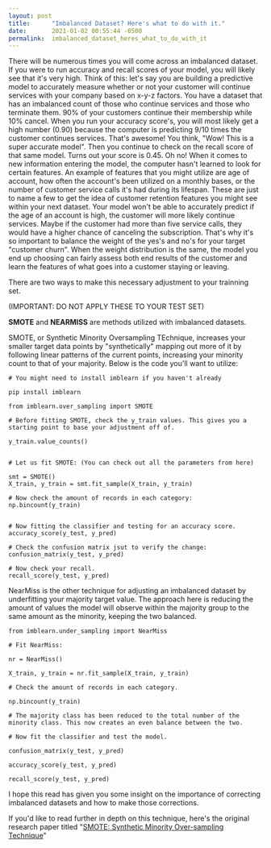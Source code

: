 ```yaml
---
layout: post
title:      "Imbalanced Dataset? Here's what to do with it."
date:       2021-01-02 00:55:44 -0500
permalink:  imbalanced_dataset_heres_what_to_do_with_it
---
```



There will be numerous times you will come across an imbalanced dataset. If you were to run accuracy and recall scores of your model, you will likely see that it's very high. Think of this: let's say you are building a predictive model to accurately measure whether or not your customer will continue services with your company based on x-y-z factors. You have a dataset that has an imbalanced count of those who continue services and those who terminate them. 90% of your customers continue their membership while 10% cancel. When you run your accuracy score's, you will most likely get a high number (0.90) because the computer is predicting 9/10 times the customer continues services. That's awesome! You think, "Wow! This is a super accurate model". Then you continue to check on the recall score of that same model. Turns out your score is 0.45. Oh no! When it comes to new information entering the model, the computer hasn't learned to look for certain features. An example of features that you might utilize are age of account, how often the account's been utilized on a monthly bases, or the number of customer service calls it's had during its lifespan. These are just to name a few to get the idea of customer retention features you might see within your next dataset. Your model won't be able to accurately predict if the age of an account is high, the customer will more likely continue services. Maybe if the customer had more than five service calls, they would have a higher chance of canceling the subscription. That's why it's so important to balance the weight of the yes's and no's for your target "customer churn". When the weight distribution is the same, the model you end up choosing can fairly assess both end results of the customer and learn the features of what goes into a customer staying or leaving.

There are two ways to make this necessary adjustment to your trainning set.


(IMPORTANT: DO NOT APPLY THESE TO YOUR TEST SET)


**SMOTE** and **NEARMISS** are methods utilized with imbalanced datasets. 

SMOTE, or Synthetic Minority Oversampling TEchnique, increases your smaller target data points by "synthetically" mapping out more of it by following linear patterns of the current points, increasing your minority count to that of your majority. Below is the code you'll want to utilize:

```
# You might need to install imblearn if you haven't already

pip install imblearn

from imblearn.over_sampling import SMOTE

# Before fitting SMOTE, check the y_train values. This gives you a starting point to base your adjustment off of.

y_train.value_counts()


# Let us fit SMOTE: (You can check out all the parameters from here)

smt = SMOTE()
X_train, y_train = smt.fit_sample(X_train, y_train)

# Now check the amount of records in each category:
np.bincount(y_train)


# Now fitting the classifier and testing for an accuracy score.
accuracy_score(y_test, y_pred)

# Check the confusion matrix jsut to verify the change:
confusion_matrix(y_test, y_pred)

# Now check your recall.
recall_score(y_test, y_pred)

```

NearMiss is the other technique for adjusting an imbalanced dataset by underfitting your majority target value. The approach here is reducing the amount of values the model will observe within the majority group to the same amount as the minority, keeping the two balanced.

```
from imblearn.under_sampling import NearMiss

# Fit NearMiss:

nr = NearMiss()

X_train, y_train = nr.fit_sample(X_train, y_train)

# Check the amount of records in each category.

np.bincount(y_train)

# The majority class has been reduced to the total number of the minority class. This now creates an even balance between the two.

# Now fit the classifier and test the model.

confusion_matrix(y_test, y_pred)

accuracy_score(y_test, y_pred)

recall_score(y_test, y_pred)
```

I hope this read has given you some insight on the importance of correcting imbalanced datasets and how to make those corrections.

If you'd like to read further in depth on this technique, here's the original research paper titled "[SMOTE: Synthetic Minority Over-sampling Technique](https://jair.org/index.php/jair/article/view/10302)"

